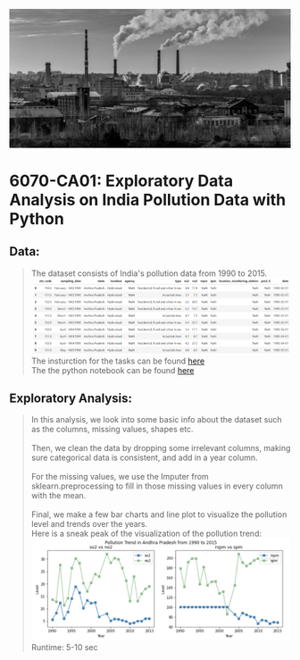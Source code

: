 ![alt text](image/pollution.png)
# 6070-CA01: Exploratory Data Analysis on India Pollution Data with Python
## Data: 
> The dataset consists of India's pollution data from 1990 to 2015.
![alt text](image/data.png)
> The insturction for the tasks can be found [here](CA01_EDA_India_Pollution_Instructions.pdf) <br>
> The the python notebook can be found [here](CA01_Oliver_Lin.ipynb)
## Exploratory Analysis:
> In this analysis, we look into some basic info about the dataset such as the columns, missing values, shapes etc. <br>
> <br>
> Then, we clean the data by dropping some irrelevant columns, making sure categorical data is consistent, and add in a year column. <br>
> <br>
> For the missing values, we use the Imputer from sklearn.preprocessing to fill in those missing values in every column with the mean. <br>
> <br>
> Final, we make a few bar charts and line plot to visualize the pollution level and trends over the years. <br>
> Here is a sneak peak of the visualization of the pollution trend:\
> ![alt text](image/trend.png)
> <br>
> Runtime: 
> 5-10 sec
